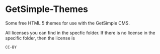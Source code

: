 GetSimple-Themes
================

Some free HTML 5 themes for use with the GetSimple CMS.

All licenses you can find in the specfic folder. If there is no license in the specific folder, then the license is <pre><code>CC-BY
</code></pre>
